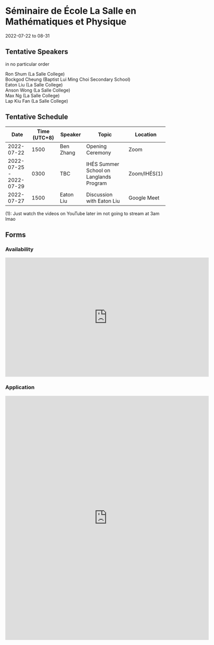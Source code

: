 # Séminaire de École La Salle en Mathématiques et Physique 
2022-07-22 to 08-31

## Tentative Speakers
in no particular order

Ron Shum (La Salle College)\
Bockgod Cheung (Baptist Lui Ming Choi Secondary School) \
Eaton Liu (La Salle College)\
Anson Wong (La Salle College)\
Max Ng (La Salle College) \
Lap Kiu Fan (La Salle College) 

## Tentative Schedule

| Date | Time (UTC+8) | Speaker | Topic | Location |
| --- | --- | --- | --- | --- |
| 2022-07-22 | 1500 | Ben Zhang | Opening Ceremony | Zoom |
| 2022-07-25 <br> - <br> 2022-07-29| 0300 | TBC | IHÉS Summer School on Langlands Program | Zoom/IHÉS(1) |
|2022-07-27 | 1500 | Eaton Liu | Discussion with Eaton Liu| Google Meet |

(1): Just watch the videos on YouTube later im not going to stream at 3am lmao

## Forms

### Availability
<iframe src="https://docs.google.com/forms/d/e/1FAIpQLSd3ouvCB8tyJW98yRv0ro18UOFUaDcqZYkHUsjBk9ay12rrNQ/viewform?embedded=true" width="640" height="375" frameborder="0" marginheight="0" marginwidth="0">Loading…</iframe>

### Application
<iframe src="https://docs.google.com/forms/d/e/1FAIpQLSeUiQhe205uzkNu_a4trZonie7O__IfWGYX3Wcx1SwePFy7Gg/viewform?embedded=true" width="640" height="768" frameborder="0" marginheight="0" marginwidth="0">Loading…</iframe>

